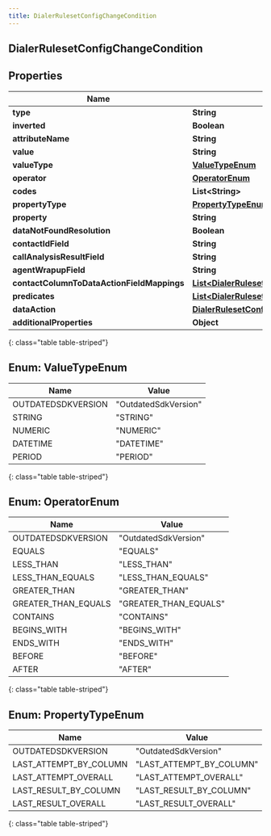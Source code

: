```yaml
---
title: DialerRulesetConfigChangeCondition
---
```

## DialerRulesetConfigChangeCondition


## Properties

| Name | Type | Description | Notes |
| ------------ | ------------- | ------------- | ------------- |
| **type** | **String** |  |  [optional] |
| **inverted** | **Boolean** |  |  [optional] |
| **attributeName** | **String** |  |  [optional] |
| **value** | **String** |  |  [optional] |
| **valueType** | [**ValueTypeEnum**](#ValueTypeEnum) |  |  [optional] |
| **operator** | [**OperatorEnum**](#OperatorEnum) |  |  [optional] |
| **codes** | **List&lt;String&gt;** |  |  [optional] |
| **propertyType** | [**PropertyTypeEnum**](#PropertyTypeEnum) |  |  [optional] |
| **property** | **String** |  |  [optional] |
| **dataNotFoundResolution** | **Boolean** |  |  [optional] |
| **contactIdField** | **String** |  |  [optional] |
| **callAnalysisResultField** | **String** |  |  [optional] |
| **agentWrapupField** | **String** |  |  [optional] |
| **contactColumnToDataActionFieldMappings** | [**List&lt;DialerRulesetConfigChangeContactColumnToDataActionFieldMapping&gt;**](DialerRulesetConfigChangeContactColumnToDataActionFieldMapping.html) |  |  [optional] |
| **predicates** | [**List&lt;DialerRulesetConfigChangeDataActionConditionPredicate&gt;**](DialerRulesetConfigChangeDataActionConditionPredicate.html) |  |  [optional] |
| **dataAction** | [**DialerRulesetConfigChangeUriReference**](DialerRulesetConfigChangeUriReference.html) |  |  [optional] |
| **additionalProperties** | **Object** |  |  [optional] |
{: class="table table-striped"}


<a name="ValueTypeEnum"></a>

## Enum: ValueTypeEnum

| Name | Value |
| ---- | ----- |
| OUTDATEDSDKVERSION | &quot;OutdatedSdkVersion&quot; |
| STRING | &quot;STRING&quot; |
| NUMERIC | &quot;NUMERIC&quot; |
| DATETIME | &quot;DATETIME&quot; |
| PERIOD | &quot;PERIOD&quot; |
{: class="table table-striped"}


<a name="OperatorEnum"></a>

## Enum: OperatorEnum

| Name | Value |
| ---- | ----- |
| OUTDATEDSDKVERSION | &quot;OutdatedSdkVersion&quot; |
| EQUALS | &quot;EQUALS&quot; |
| LESS_THAN | &quot;LESS_THAN&quot; |
| LESS_THAN_EQUALS | &quot;LESS_THAN_EQUALS&quot; |
| GREATER_THAN | &quot;GREATER_THAN&quot; |
| GREATER_THAN_EQUALS | &quot;GREATER_THAN_EQUALS&quot; |
| CONTAINS | &quot;CONTAINS&quot; |
| BEGINS_WITH | &quot;BEGINS_WITH&quot; |
| ENDS_WITH | &quot;ENDS_WITH&quot; |
| BEFORE | &quot;BEFORE&quot; |
| AFTER | &quot;AFTER&quot; |
{: class="table table-striped"}


<a name="PropertyTypeEnum"></a>

## Enum: PropertyTypeEnum

| Name | Value |
| ---- | ----- |
| OUTDATEDSDKVERSION | &quot;OutdatedSdkVersion&quot; |
| LAST_ATTEMPT_BY_COLUMN | &quot;LAST_ATTEMPT_BY_COLUMN&quot; |
| LAST_ATTEMPT_OVERALL | &quot;LAST_ATTEMPT_OVERALL&quot; |
| LAST_RESULT_BY_COLUMN | &quot;LAST_RESULT_BY_COLUMN&quot; |
| LAST_RESULT_OVERALL | &quot;LAST_RESULT_OVERALL&quot; |
{: class="table table-striped"}



